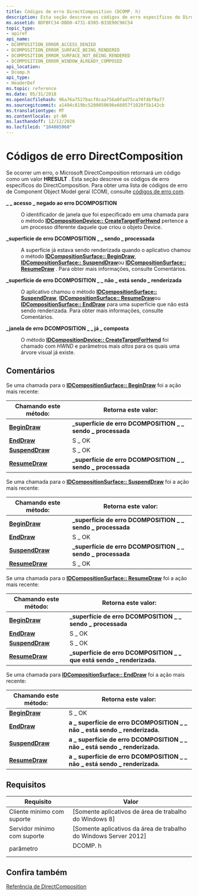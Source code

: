 ```yaml
---
title: Códigos de erro DirectComposition (DCOMP. h)
description: Esta seção descreve os códigos de erro específicos do DirectComposition.
ms.assetid: 8DFBFC34-DBD0-4731-8305-B33E90C96C54
topic_type:
- apiref
api_name:
- DCOMPOSITION_ERROR_ACCESS_DENIED
- DCOMPOSITION_ERROR_SURFACE_BEING_RENDERED
- DCOMPOSITION_ERROR_SURFACE_NOT_BEING_RENDERED
- DCOMPOSITION_ERROR_WINDOW_ALREADY_COMPOSED
api_location:
- Dcomp.h
api_type:
- HeaderDef
ms.topic: reference
ms.date: 05/31/2018
ms.openlocfilehash: 96a76a7527bacf8caa756a0fad75ca70f4bf9a77
ms.sourcegitcommit: a1494c819bc5200050696e66057f1020f5b142cb
ms.translationtype: MT
ms.contentlocale: pt-BR
ms.lasthandoff: 12/12/2020
ms.locfileid: "104085960"
---
```

# <a name="directcomposition-error-codes"></a>Códigos de erro DirectComposition

Se ocorrer um erro, o Microsoft DirectComposition retornará um código como um valor **HRESULT** . Esta seção descreve os códigos de erro específicos do DirectComposition. Para obter uma lista de códigos de erro de Component Object Model geral (COM), consulte [códigos de erro com](/windows/desktop/com/com-error-codes).

<dl> <dt>

<span id="DCOMPOSITION_ERROR_ACCESS_DENIED"></span><span id="dcomposition_error_access_denied"></span>**\_ \_ acesso \_ negado ao erro DCOMPOSITION**
</dt> <dd> <dl> <dt>


</dt> <dt>



O identificador de janela que foi especificado em uma chamada para o método [**IDCompositionDevice:: CreateTargetForHwnd**](/windows/win32/api/dcomp/nf-dcomp-idcompositiondevice-createtargetforhwnd) pertence a um processo diferente daquele que criou o objeto Device.


</dt> </dl> </dd> <dt>

<span id="DCOMPOSITION_ERROR_SURFACE_BEING_RENDERED"></span><span id="dcomposition_error_surface_being_rendered"></span>**\_superfície de erro DCOMPOSITION \_ \_ sendo \_ processada**
</dt> <dd> <dl> <dt>


</dt> <dt>



A superfície já estava sendo renderizada quando o aplicativo chamou o método [**IDCompositionSurface:: BeginDraw**](/windows/win32/api/dcomp/nf-dcomp-idcompositionsurface-begindraw), [**IDCompositionSurface:: SuspendDraw**](/windows/win32/api/dcomp/nf-dcomp-idcompositionsurface-suspenddraw)ou [**IDCompositionSurface:: ResumeDraw**](/windows/win32/api/dcomp/nf-dcomp-idcompositionsurface-resumedraw) . Para obter mais informações, consulte Comentários.


</dt> </dl> </dd> <dt>

<span id="DCOMPOSITION_ERROR_SURFACE_NOT_BEING_RENDERED"></span><span id="dcomposition_error_surface_not_being_rendered"></span>**\_superfície de erro DCOMPOSITION \_ \_ não \_ está sendo \_ renderizada**
</dt> <dd> <dl> <dt>


</dt> <dt>



O aplicativo chamou o método [**IDCompositionSurface:: SuspendDraw**](/windows/win32/api/dcomp/nf-dcomp-idcompositionsurface-suspenddraw), [**IDCompositionSurface:: ResumeDraw**](/windows/win32/api/dcomp/nf-dcomp-idcompositionsurface-resumedraw)ou [**IDCompositionSurface:: EndDraw**](/windows/win32/api/dcomp/nf-dcomp-idcompositionsurface-enddraw) para uma superfície que não está sendo renderizada. Para obter mais informações, consulte Comentários.


</dt> </dl> </dd> <dt>

<span id="DCOMPOSITION_ERROR_WINDOW_ALREADY_COMPOSED"></span><span id="dcomposition_error_window_already_composed"></span>**\_janela de erro DCOMPOSITION \_ \_ já \_ composta**
</dt> <dd> <dl> <dt>


</dt> <dt>



O método [**IDCompositionDevice:: CreateTargetForHwnd**](/windows/win32/api/dcomp/nf-dcomp-idcompositiondevice-createtargetforhwnd) foi chamado com *HWND* e parâmetros mais *altos* para os quais uma árvore visual já existe.


</dt> </dl> </dd> </dl>

## <a name="remarks"></a>Comentários

Se uma chamada para o [**IDCompositionSurface:: BeginDraw**](/windows/win32/api/dcomp/nf-dcomp-idcompositionsurface-begindraw) foi a ação mais recente:



| Chamando este método:                                    | Retorna este valor:                               |
|---------------------------------------------------------|---------------------------------------------------|
| [**BeginDraw**](/windows/win32/api/dcomp/nf-dcomp-idcompositionsurface-begindraw)     | **\_superfície de erro DCOMPOSITION \_ \_ sendo \_ processada** |
| [**EndDraw**](/windows/win32/api/dcomp/nf-dcomp-idcompositionsurface-enddraw)         | S \_ OK                                             |
| [**SuspendDraw**](/windows/win32/api/dcomp/nf-dcomp-idcompositionsurface-suspenddraw) | S \_ OK                                             |
| [**ResumeDraw**](/windows/win32/api/dcomp/nf-dcomp-idcompositionsurface-resumedraw)   | **\_superfície de erro DCOMPOSITION \_ \_ sendo \_ processada** |



 

Se uma chamada para o [**IDCompositionSurface:: SuspendDraw**](/windows/win32/api/dcomp/nf-dcomp-idcompositionsurface-suspenddraw) foi a ação mais recente:



| Chamando este método:                                    | Retorna este valor:                               |
|---------------------------------------------------------|---------------------------------------------------|
| [**BeginDraw**](/windows/win32/api/dcomp/nf-dcomp-idcompositionsurface-begindraw)     | **\_superfície de erro DCOMPOSITION \_ \_ sendo \_ processada** |
| [**EndDraw**](/windows/win32/api/dcomp/nf-dcomp-idcompositionsurface-enddraw)         | S \_ OK                                             |
| [**SuspendDraw**](/windows/win32/api/dcomp/nf-dcomp-idcompositionsurface-suspenddraw) | **\_superfície de erro DCOMPOSITION \_ \_ sendo \_ processada** |
| [**ResumeDraw**](/windows/win32/api/dcomp/nf-dcomp-idcompositionsurface-resumedraw)   | S \_ OK                                             |



 

Se uma chamada para o [**IDCompositionSurface:: ResumeDraw**](/windows/win32/api/dcomp/nf-dcomp-idcompositionsurface-resumedraw) foi a ação mais recente:



| Chamando este método:                                    | Retorna este valor:                                |
|---------------------------------------------------------|----------------------------------------------------|
| [**BeginDraw**](/windows/win32/api/dcomp/nf-dcomp-idcompositionsurface-begindraw)     | **\_superfície de erro DCOMPOSITION \_ \_ sendo \_ processada**  |
| [**EndDraw**](/windows/win32/api/dcomp/nf-dcomp-idcompositionsurface-enddraw)         | S \_ OK                                              |
| [**SuspendDraw**](/windows/win32/api/dcomp/nf-dcomp-idcompositionsurface-suspenddraw) | S \_ OK                                              |
| [**ResumeDraw**](/windows/win32/api/dcomp/nf-dcomp-idcompositionsurface-resumedraw)   | **\_superfície de erro DCOMPOSITION \_ \_ que está sendo \_ renderizada.** |



 

Se uma chamada para [**IDCompositionSurface:: EndDraw**](/windows/win32/api/dcomp/nf-dcomp-idcompositionsurface-enddraw) foi a ação mais recente:



| Chamando este método:                                    | Retorna este valor:                                     |
|---------------------------------------------------------|---------------------------------------------------------|
| [**BeginDraw**](/windows/win32/api/dcomp/nf-dcomp-idcompositionsurface-begindraw)     | S \_ OK                                                   |
| [**EndDraw**](/windows/win32/api/dcomp/nf-dcomp-idcompositionsurface-enddraw)         | **a \_ superfície de erro DCOMPOSITION \_ \_ não \_ está sendo \_ renderizada.** |
| [**SuspendDraw**](/windows/win32/api/dcomp/nf-dcomp-idcompositionsurface-suspenddraw) | **a \_ superfície de erro DCOMPOSITION \_ \_ não \_ está sendo \_ renderizada.** |
| [**ResumeDraw**](/windows/win32/api/dcomp/nf-dcomp-idcompositionsurface-resumedraw)   | **a \_ superfície de erro DCOMPOSITION \_ \_ não \_ está sendo \_ renderizada.** |



 

## <a name="requirements"></a>Requisitos



| Requisito | Valor |
|-------------------------------------|------------------------------------------------------------------------------------|
| Cliente mínimo com suporte<br/> | \[Somente aplicativos de área de trabalho do Windows 8\]<br/>                                         |
| Servidor mínimo com suporte<br/> | \[Somente aplicativos da área de trabalho do Windows Server 2012\]<br/>                               |
| parâmetro<br/>                   | <dl> <dt>DCOMP. h</dt> </dl> |



## <a name="see-also"></a>Confira também

<dl> <dt>

[Referência de DirectComposition](reference.md)
</dt> </dl>

 

